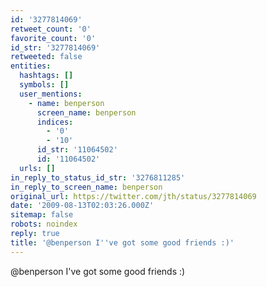 ```yaml
---
id: '3277814069'
retweet_count: '0'
favorite_count: '0'
id_str: '3277814069'
retweeted: false
entities:
  hashtags: []
  symbols: []
  user_mentions:
    - name: benperson
      screen_name: benperson
      indices:
        - '0'
        - '10'
      id_str: '11064502'
      id: '11064502'
  urls: []
in_reply_to_status_id_str: '3276811285'
in_reply_to_screen_name: benperson
original_url: https://twitter.com/jth/status/3277814069
date: '2009-08-13T02:03:26.000Z'
sitemap: false
robots: noindex
reply: true
title: '@benperson I''ve got some good friends :)'
---
```


@benperson I've got some good friends :)